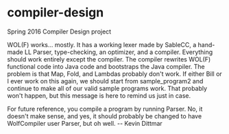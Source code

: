 # compiler-design
Spring 2016 Compiler Design project

WOL(F) works... mostly.  It has a working lexer made by SableCC, a hand-made LL Parser,
type-checking, an optimizer, and a compiler.  Everything should work entirely except the
compiler.  The compiler rewrites WOL(F) functional code into Java code and bootstraps the
Java compiler.  The problem is that Map, Fold, and Lambdas probably don't work.  If either
Bill or I ever work on this again, we should start from sample_program2 and continue to
make all of our valid sample programs work.  That probably won't happen, but this message
is here to remind us just in case.

For future reference, you compile a program by running Parser.  No, it doesn't make sense,
and yes, it should probably be changed to have WolfCompiler user Parser, but oh well.
-- Kevin Dittmar
